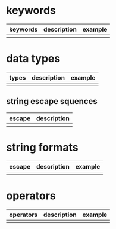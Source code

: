 # keywords

keywords| description|example |
-| -|- |
| | |

# data types

 types| description|example |
-| -|- |
| | |

## string escape squences

escape| description|
-| -|
| |



# string formats

escape| description|example |
-| -|- |
| | |

# operators

operators| description|example |
-| -|- |
| | |
